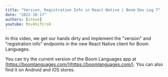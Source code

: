 ```yaml
---
title: "Version, Registration Info in React Native | Boom Dev Log 7"
date: "2022-10-17"
authors: [steve]
youtube: Mzv4SifCrs8
---
```


<YouTubePlayer youtubeLink={frontmatter.youtube} />

In this video, we get our hands dirty and implement the "version" and "registration info" endpoints in the new React Native client for Boom Languages.

You can try the current version of the Boom Languages app at [https://boomlanguages.com/](https://boomlanguages.com/). You can also find it on Android and iOS stores.
